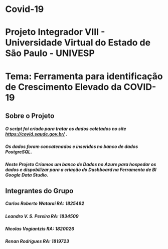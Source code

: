 # Covid-19

# Projeto Integrador VIII - Universidade Virtual do Estado de São Paulo - UNIVESP
# Tema: Ferramenta para identificação de Crescimento Elevado da COVID-19 

## Sobre o Projeto
##### O script foi criado para tratar os dados coletados no site https://covid.saude.gov.br/ .
##### Os dados foram concatenados e inseridos no banco de dados PostgreSQL.
##### Neste Projeto Criamos um banco de Dados no Azure para hospedar os dados e dispobilizar para a criação do Dashboard na Ferramenta de BI Google Data Studio.


## Integrantes do Grupo
##### Carlos Roberto Watarai RA: 1825492
##### Leandro V. S. Pereira RA: 1834509
##### Nicolas Vogiantzis RA: 1820026
##### Renan Rodrigues RA: 1819723

